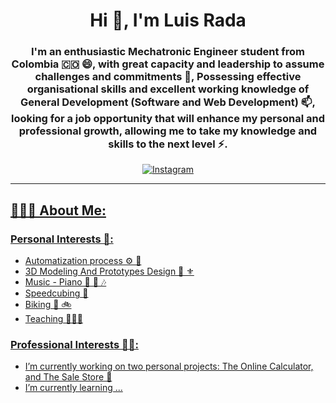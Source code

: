 <div id="header" align="center">
  <h1 align="center"> Hi 👋, I'm Luis Rada</h1>
  <h3 align="center"> I'm an enthusiastic Mechatronic Engineer student from Colombia 🇨🇴 😄, with great capacity and leadership to assume challenges and commitments 💬, Possessing effective organisational skills and excellent working knowledge of General Development (Software and Web Development) 📫, looking for a job opportunity that will enhance my personal and professional growth, allowing me to take my knowledge and skills to the next level ⚡. 
  </h3>
</div>

<div id="badges" align="center">
  <a href="https://www.instagram.com/luis.rada.10">
    <img src="https://img.shields.io/badge/Instagram-@luis.rada.10-E4405F?style=for-the-badge&logo=instagram&logoColor=white&labelColor=101010"
      alt="Instagram" />
</div>

 ---
  
  ## 👨🏽‍💻 About Me:
  
  ### Personal Interests 👯:
  - Automatization process ⚙️ 🔩
  - 3D Modeling And Prototypes Design 🔱 ⚜️
  - Music - Piano 🎹 🎼 🎶
  - Speedcubing 🧩
  - Biking 🚵 🚲
  - Teaching 👨🏽‍🏫
 
  ### Professional Interests ✍🏽:
  - I’m currently working on two personal projects: The Online Calculator, and The Sale Store 🔭
  - I’m currently learning ...
  
  
<!--
**LuisRada/LuisRada** is a ✨ _special_ ✨ repository because its `README.md` (this file) appears on your GitHub profile.

Here are some ideas to get you started:

- 🔭 I’m currently working on ...
- 🌱 I’m currently learning ...
- 👯 I’m looking to collaborate on ...
- 🤔 I’m looking for help with ...
- 💬 Ask me about ...
- 📫 How to reach me: ...
- 😄 Pronouns: ...
- ⚡ Fun fact: ...
-->
